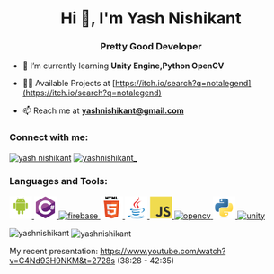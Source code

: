 <h1 align="center">Hi 👋, I'm Yash Nishikant</h1>
<h3 align="center">Pretty Good Developer</h3>

- 🌱 I’m currently learning **Unity Engine,Python OpenCV**

- 👨‍💻 Available Projects at [https://itch.io/search?q=notalegend](https://itch.io/search?q=notalegend)

- 📫 Reach me at **yashnishikant@gmail.com**

<h3 align="left">Connect with me:</h3>
<p align="left">
<a href="https://www.linkedin.com/in/yash-nishikant-92273b250/" target="blank"><img align="center" src="https://raw.githubusercontent.com/rahuldkjain/github-profile-readme-generator/master/src/images/icons/Social/linked-in-alt.svg" alt="yash nishikant" height="30" width="40" /></a>
<a href="https://instagram.com/yashnishikant_" target="blank"><img align="center" src="https://raw.githubusercontent.com/rahuldkjain/github-profile-readme-generator/master/src/images/icons/Social/instagram.svg" alt="yashnishikant_" height="30" width="40" /></a>
</p>

<h3 align="left">Languages and Tools:</h3>
<p align="left"> <a href="https://developer.android.com" target="_blank" rel="noreferrer"> <img src="https://raw.githubusercontent.com/devicons/devicon/master/icons/android/android-original-wordmark.svg" alt="android" width="40" height="40"/> </a> <a href="https://www.w3schools.com/cs/" target="_blank" rel="noreferrer"> <img src="https://raw.githubusercontent.com/devicons/devicon/master/icons/csharp/csharp-original.svg" alt="csharp" width="40" height="40"/> </a> <a href="https://firebase.google.com/" target="_blank" rel="noreferrer"> <img src="https://www.vectorlogo.zone/logos/firebase/firebase-icon.svg" alt="firebase" width="40" height="40"/> </a> <a href="https://www.w3.org/html/" target="_blank" rel="noreferrer"> <img src="https://raw.githubusercontent.com/devicons/devicon/master/icons/html5/html5-original-wordmark.svg" alt="html5" width="40" height="40"/> </a> <a href="https://www.java.com" target="_blank" rel="noreferrer"> <img src="https://raw.githubusercontent.com/devicons/devicon/master/icons/java/java-original.svg" alt="java" width="40" height="40"/> </a> <a href="https://developer.mozilla.org/en-US/docs/Web/JavaScript" target="_blank" rel="noreferrer"> <img src="https://raw.githubusercontent.com/devicons/devicon/master/icons/javascript/javascript-original.svg" alt="javascript" width="40" height="40"/> </a> <a href="https://opencv.org/" target="_blank" rel="noreferrer"> <img src="https://www.vectorlogo.zone/logos/opencv/opencv-icon.svg" alt="opencv" width="40" height="40"/> </a> <a href="https://www.python.org" target="_blank" rel="noreferrer"> <img src="https://raw.githubusercontent.com/devicons/devicon/master/icons/python/python-original.svg" alt="python" width="40" height="40"/> </a> <a href="https://unity.com/" target="_blank" rel="noreferrer"> <img src="https://www.vectorlogo.zone/logos/unity3d/unity3d-icon.svg" alt="unity" width="40" height="40"/> </a> </p>

<p><img align="left" src="https://github-readme-stats.vercel.app/api/top-langs?username=yashnishikant&show_icons=true&locale=en&layout=compact" alt="yashnishikant" /></p>

<p>&nbsp;<img align="center" src="https://github-readme-stats.vercel.app/api?username=yashnishikant&show_icons=true&locale=en" alt="yashnishikant" /></p>

My recent presentation:
https://www.youtube.com/watch?v=C4Nd93H9NKM&t=2728s
(38:28 - 42:35)
